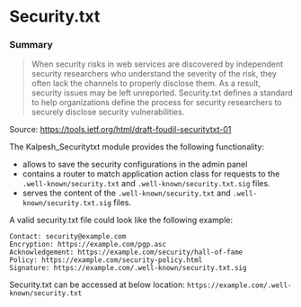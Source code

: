 # Security.txt

### Summary
> When security risks in web services are discovered by independent security researchers who understand the severity of the risk, they often lack the channels to properly disclose them. As a result, security issues may be left unreported. Security.txt defines a standard to help organizations define the process for security researchers to securely disclose security vulnerabilities.

Source: https://tools.ietf.org/html/draft-foudil-securitytxt-01

The Kalpesh_Securitytxt module provides the following functionality: 
* allows to save the security configurations in the admin panel
* contains a router to match application action class for requests to the `.well-known/security.txt` and `.well-known/security.txt.sig` files.
* serves the content of the `.well-known/security.txt` and `.well-known/security.txt.sig` files.

A valid security.txt file could look like the following example:

```
Contact: security@example.com
Encryption: https://example.com/pgp.asc
Acknowledgement: https://example.com/security/hall-of-fame
Policy: https://example.com/security-policy.html
Signature: https://example.com/.well-known/security.txt.sig
```
Security.txt can be accessed at below location:
`https://example.com/.well-known/security.txt`

